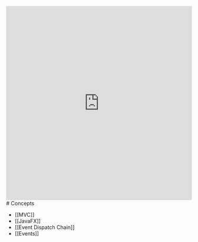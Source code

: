 <div style="left: 0; width: 100%; height: 0; position: relative; padding-bottom: 104.3454%;"><iframe src="https://link.excalidraw.com/readonly/9UuR5iRgDd1qaqjJgPti" style="top: 0; left: 0; width: 100%; height: 100%; position: absolute; border: 0;" allowfullscreen></iframe></div>
# Concepts

- [[MVC]]
- [[JavaFX]]
- [[Event Dispatch Chain]]
- [[Events]]